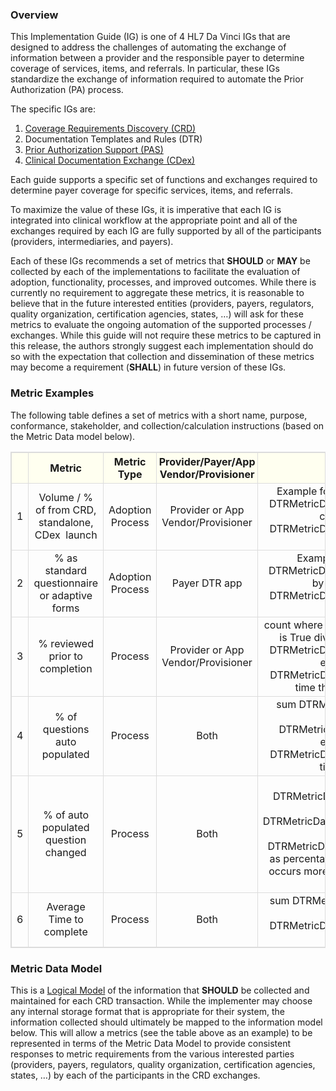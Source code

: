### Overview
This Implementation Guide (IG) is one of 4 HL7 Da Vinci IGs that are designed to address the challenges of automating the exchange of information between a provider and the responsible payer to determine coverage of services, items, and referrals. In particular, these IGs standardize the exchange of information required to automate the Prior Authorization (PA) process. 

The specific IGs are:
1.	[Coverage Requirements Discovery (CRD)](https://build.fhir.org/ig/HL7/davinci-crd/)
2.	Documentation Templates and Rules (DTR)
3.	[Prior Authorization Support (PAS)](http://build.fhir.org/ig/HL7/davinci-pas/)
4.	[Clinical Documentation Exchange (CDex)](http://build.fhir.org/ig/HL7/davinci-ecdx/)

Each guide supports a specific set of functions and exchanges required to determine payer coverage for specific services, items, and referrals.

To maximize the value of these IGs, it is imperative that each IG is integrated into clinical workflow at the appropriate point and all of the exchanges required by each IG are fully supported by all of the participants (providers, intermediaries, and payers). 

Each of these IGs recommends a set of metrics that **SHOULD** or **MAY** be collected by each of the implementations to facilitate the evaluation of adoption, functionality, processes, and improved outcomes. While there is currently no requirement to aggregate these metrics, it is reasonable to believe that in the future interested entities (providers, payers, regulators, quality organization, certification agencies, states, …) will ask for these metrics to evaluate the ongoing automation of the supported processes / exchanges. While this guide will not require these metrics to be captured in this release, the authors strongly suggest each implementation should do so with the expectation that collection and dissemination of these metrics may become a requirement (**SHALL**) in future version of these IGs.

### Metric Examples
The following table defines a set of metrics with a short name, purpose, conformance, stakeholder, and collection/calculation instructions (based on the Metric Data model below). 

<style>
  table, th, td 
  {
    border: 1px solid gainsboro; 
  }
  th {
    background: ivory; 
    padding-left: 3px;
    padding-right: 3px;
  }
  th, td {
    text-align: center;
    vertical-align: middle;
  }
</style>

<table>
  <tr>
    <th></th>
    <th style="width: 140px;">Metric</th>
    <th style="width: 125px;">Metric Type</th>
    <th style="width: 140px;">Provider/Payer/App Vendor/Provisioner</th>  
    <th>Calculation Example</th>  
  </tr>
  <tr>
    <td>1</td>
    <td>Volume / % of from CRD, standalone, CDex  launch</td>
    <td>Adoption Process</td>
    <td>Provider or App Vendor/Provisioner</td>   
    <td>Example for CRD launch
for volume, count where 
DTRMetricData.launchMode = "crd" 
for %, divide by count of
DTRMetricData where DTRMetricData.action.httpResponse contains "200"
express as percentage
    </td>   
  </tr>
  <tr>
    <td>2</td>
    <td>% as standard questionnaire or adaptive forms</td>
    <td>Adoption Process</td>
    <td>Payer DTR app</td>   
    <td>Example for adaptive forms
 count where 
DTRMetricData.questionnaire.adaptive is True
 divide by count of
DTRMetricData where DTRMetricData.action.httpResponse contains "200"
express as percentage
    </td>   
  </tr>
  <tr>
    <td>3</td>
    <td>% reviewed prior to completion</td>
    <td>Process</td>
    <td>Provider or App Vendor/Provisioner</td>   
    <td> count where 
DTRMetricData.questionnaire.reviewPrior is True
 divide by count of
DTRMetricData where DTRMetricData.action.httpResponse contains "200"
express as percentage
Note: if DTRMetricData.questionnaire occurs more than one time then count once for each occurance
    </td>   
  </tr>
  <tr>
    <td>4</td>
    <td>% of questions auto populated</td>
    <td>Process</td>
    <td>Both</td>   
    <td>sum 
DTRMetricData.questionnaire.autopopulated
 divide by sum of
DTRMetricData.questionnaire.enabledQuestions
express as percentage
Note: if DTRMetricData.questionnaire occurs more than one time then sum each occurance
    </td>   
  </tr>
  <tr>
    <td>5</td>
    <td>% of auto populated question changed</td>
    <td>Process</td>
    <td>Both</td>   
    <td>sum
DTRMetricData.questionnaire.roleinteraction.count where
DTRMetricData.questionnaire.roleinteraction.roleaction = "apmod"
 divide by sum of
DTRMetricData.questionnaire.autopopulated
express as percentage
Note: if DTRMetricData.questionnaire occurs more than one time then count once for each occurance
    </td>   
  </tr>
  <tr>
    <td>6</td>
    <td>Average Time to complete</td>
    <td>Process</td>
    <td>Both</td>   
    <td>sum
DTRMetricData.elapsedTime
divide by count of
DTRMetricData where DTRMetricData.action.httpResponse contains "200"
express as percentage
    </td>   
  </tr>
</table>

### Metric Data Model
This is a [Logical Model](StructureDefinition-DTRMetricData.html) of the information that **SHOULD** be collected and maintained for each CRD transaction.  While the implementer may choose any internal storage format that is appropriate for their system, the information collected should ultimately be mapped to the information model below.  This will allow a metrics (see the table above as an example) to be represented in terms of the Metric Data Model to provide consistent responses to metric requirements from the various interested parties (providers, payers, regulators, quality organization, certification agencies, states, …) by each of the participants in the CRD exchanges.
